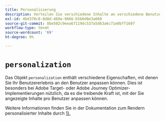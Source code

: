 ```yaml
---
title: Personalisierung
description: Verteilen Sie verschiedene Inhalte an verschiedene Benutzer und erstellen Sie ihnen ein personalisiertes Erlebnis.
exl-id: 4bd370c8-8d8d-469e-9666-b5b6d0e3a660
source-git-commit: 8be502c9eea67119dc537a5d63a6c71e0bff1697
workflow-type: tm+mt
source-wordcount: '69'
ht-degree: 0%

---
```


# `personalization`

Das Objekt `personalization` enthält verschiedene Eigenschaften, mit denen Sie Ihr Benutzererlebnis an den Benutzer anpassen können. Dies ist besonders bei Adobe Target- oder Adobe Journey Optimizer-Implementierungen nützlich, da es die treibende Kraft ist, mit der Sie angezeigte Inhalte pro Benutzer anpassen können.

Weitere Informationen finden Sie in der Dokumentation zum Rendern personalisierter Inhalte durch [1}.](../../personalization/rendering-personalization-content.md)

<!--
## Properties within this object

* **Default personalization enabled**: 
* **Send display notifications**:
* **Include pending display notifications**:

<!-- Also include the defaultPersonalizationEnabled variable. more info in PLAT-174348.

alloy("sendEvent", { personalization: { defaultPersonalizationEnabled: false } });

defaultPersonalizationEnabled
sendDisplayNotifications
includePendingDisplayNotifications
-->
